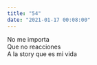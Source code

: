 ```yaml
---
title: "54"
date: "2021-01-17 00:08:00"
---
```


No me importa\
Que no reacciones\
A la story que es mi vida

